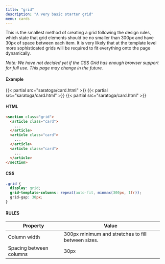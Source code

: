 ```yaml
---
title: "grid"
description: "A very basic starter grid"
menu: cards
---
```


This is the smallest method of creating a grid following the design rules, which state that grid elements should be no smaller than 300px and have 30px of space between each item. It is very likely that at the template level more sophisticated grids will be required to fit everything onto the page dynamically.

*Note: We have not decided yet if the CSS Grid has enough browser support for full use. This page may change in the future.*

#### Example
<div class="example grid">
  {{< partial src="saratoga/card.html" >}}
  {{< partial src="saratoga/card.html" >}}
  {{< partial src="saratoga/card.html" >}}
</div>

#### HTML
```html
<section class="grid">
  <article class="card"> 
    ...  
  </article>
  <article class="card"> 
    ...  
  </article>
  <article class="card"> 
    ...  
  </article>
</section>
```

#### CSS
```css
.grid {
  display: grid;
  grid-template-columns: repeat(auto-fit, minmax(300px, 1fr));
  grid-gap: 30px;
}
```

#### RULES

Property | Value
--- | ---
Column width | 300px minimum and stretches to fill between sizes.
Spacing between columns | 30px
